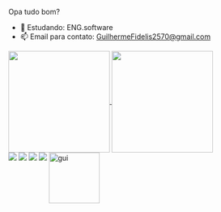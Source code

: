 Opa tudo bom?


- 🌱 Estudando: ENG.software
- 📫 Email para contato: GuilhermeFidelis2570@gmail.com

<a href="https://github.com/GuilhermeFideliscch/github-readme-stats">
  <img height=200 align="center" src="https://github-readme-stats.vercel.app/api?username=GuilhermeFideliscch&theme=neon" />
</a>
<a href="https://github.com/GuilhermeFideliscch/convoychat">
  <img height=200 align="center" src="https://github-readme-stats.vercel.app/api/top-langs?username=GuilhermeFideliscch&layout=compact&langs_count=8&card_width=320&theme=neon" />
</a>

<div> 
  <a href="https://www.instagram.com/guifidelis_0725" target="_blank"><img src="https://img.shields.io/badge/-Instagram-%23E4405F?style=for-the-badge&logo=instagram&logoColor=white" target="_blank"></a>
 	<a href="https://www.twitch.tv/sheidalol" target="_blank"><img src="https://img.shields.io/badge/Twitch-9146FF?style=for-the-badge&logo=twitch&logoColor=white" target="_blank"></a>
  <a href = "mailto: Guilherme.Fidelis2570@gmail.com"><img src="https://img.shields.io/badge/-Gmail-%23333?style=for-the-badge&logo=gmail&logoColor=white" target="_blank"></a>
  <a href="https://www.linkedin.com/in/guilherme-fidelis2570/" target="_blank"><img src="https://img.shields.io/badge/-LinkedIn-%230077B5?style=for-the-badge&logo=linkedin&logoColor=white" target="_blank"></a> 
  <img height=100 align="top" alt=gui src="https://media.giphy.com/media/Dg4TxjYikCpiGd7tYs/giphy.gif?cid=82a1493b92u9172t2oam8r2nr8r02pqpy5my24poeb2ytvzm&ep=v1_gifs_trending&rid=giphy.gif&ct=g">
  
</div>


